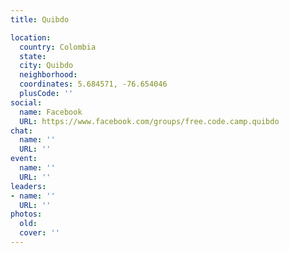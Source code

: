 ```yaml
---
title: Quibdo

location:
  country: Colombia
  state: 
  city: Quibdo
  neighborhood: 
  coordinates: 5.684571, -76.654046
  plusCode: ''
social:
  name: Facebook
  URL: https://www.facebook.com/groups/free.code.camp.quibdo
chat:
  name: ''
  URL: ''
event:
  name: ''
  URL: ''
leaders:
- name: ''
  URL: ''
photos:
  old: 
  cover: ''
---
```

